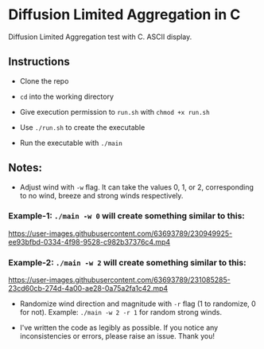 # Diffusion Limited Aggregation in C

Diffusion Limited Aggregation test with C. ASCII display.

## Instructions

* Clone the repo

* `cd` into the working directory

* Give execution permission to `run.sh`  with `chmod +x run.sh`

* Use `./run.sh` to create the executable

* Run the executable with `./main`

## Notes:

* Adjust wind with `-w` flag. It can take the values 0, 1, or 2, corresponding to no wind, breeze and strong winds respectively.

### Example-1: `./main -w 0` will create something similar to this:

https://user-images.githubusercontent.com/63693789/230949925-ee93bfbd-0334-4f98-9528-c982b37376c4.mp4

### Example-2: `./main -w 2` will create something similar to this:

https://user-images.githubusercontent.com/63693789/231085285-23cd60cb-274d-4a00-ae28-0a75a2fa1c42.mp4

* Randomize wind direction and magnitude with `-r` flag (1 to randomize, 0 for not). Example: `./main -w 2 -r 1` for random strong winds.

* I've written the code as legibly as possible. If you notice any inconsistencies or errors, please raise an issue. Thank you!

